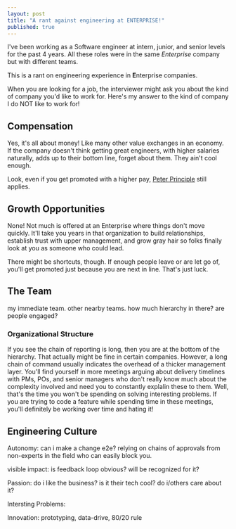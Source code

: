 ```yaml
---
layout: post
title: "A rant against engineering at ENTERPRISE!"
published: true
---
```


I've been working as a Software engineer at intern, junior, and senior levels for the past 4 years.
All these roles were in the same _Enterprise_ company but with different teams.

This is a rant on engineering experience in **E**nterprise companies.

When you are looking for a job, the interviewer might ask you about the kind of company you'd like to work for.
Here's my answer to the kind of company I do NOT like to work for!

## Compensation

Yes, it's all about money! Like many other value exchanges in an economy.
If the company doesn't think getting great engineers, with higher salaries naturally, adds up to their bottom line, forget about them. They ain't cool enough.

Look, even if you get promoted with a higher pay, [Peter Principle](https://en.wikipedia.org/wiki/Peter_principle) still applies.

## Growth Opportunities

None! Not much is offered at an Enterprise where things don't move quickly.
It'll take you years in that organization to build relationships, establish trust with upper management, and grow gray hair so folks finally look at you as someone who could lead.

There might be shortcuts, though. If enough people leave or are let go of, you'll get promoted just because you are next in line. That's just luck.

## The Team

my immediate team. other nearby teams. how much hierarchy in there?
are people engaged?

### Organizational Structure

If you see the chain of reporting is long, then you are at the bottom of the hierarchy.
That actually might be fine in certain companies.
However, a long chain of command usually indicates the overhead of a thicker management layer.
You'll find yourself in more meetings arguing about delivery timelines with PMs, POs, and senior managers who don't really know much about the complexity involved and need you to constantly explalin these to them.
Well, that's the time you won't be spending on solving interesting problems. If you are trying to code a feature while spending time in these meetings, you'll definitely be working over time and hating it!

## Engineering Culture

Autonomy: can i make a change e2e? relying on chains of approvals from non-experts in the field who can easily block you.

visible impact: is feedback loop obvious? will be recognized for it?

Passion: do i like the business? is it their tech cool? do i/others care about it?

Intersting Problems:

Innovation: prototyping, data-drive, 80/20 rule
